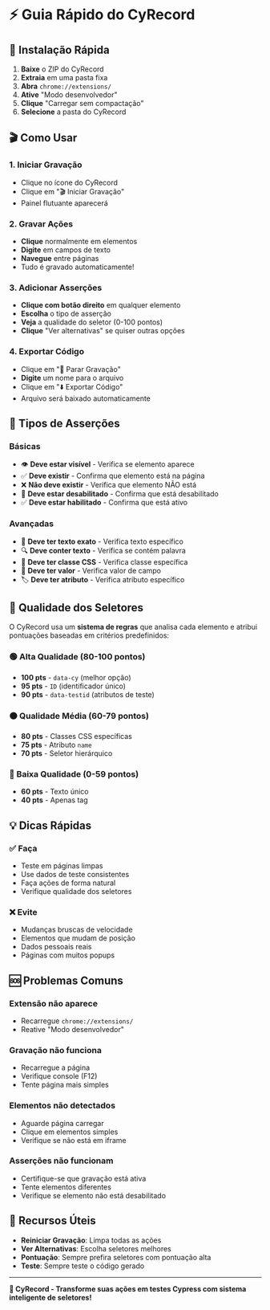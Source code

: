 # ⚡ Guia Rápido do CyRecord

## 🚀 Instalação Rápida

1. **Baixe** o ZIP do CyRecord
2. **Extraia** em uma pasta fixa
3. **Abra** `chrome://extensions/`
4. **Ative** "Modo desenvolvedor"
5. **Clique** "Carregar sem compactação"
6. **Selecione** a pasta do CyRecord

## 🎬 Como Usar

### 1. Iniciar Gravação
- Clique no ícone do CyRecord
- Clique em "🎬 Iniciar Gravação"
- Painel flutuante aparecerá

### 2. Gravar Ações
- **Clique** normalmente em elementos
- **Digite** em campos de texto
- **Navegue** entre páginas
- Tudo é gravado automaticamente!

### 3. Adicionar Asserções
- **Clique com botão direito** em qualquer elemento
- **Escolha** o tipo de asserção
- **Veja** a qualidade do seletor (0-100 pontos)
- **Clique** "Ver alternativas" se quiser outras opções

### 4. Exportar Código
- Clique em "🛑 Parar Gravação"
- **Digite** um nome para o arquivo
- Clique em "⬇️ Exportar Código"
- Arquivo será baixado automaticamente

## 🎯 Tipos de Asserções

### Básicas
- 👁️ **Deve estar visível** - Verifica se elemento aparece
- ✅ **Deve existir** - Confirma que elemento está na página
- ❌ **Não deve existir** - Verifica que elemento NÃO está
- 🚫 **Deve estar desabilitado** - Confirma que está desabilitado
- ✅ **Deve estar habilitado** - Confirma que está ativo

### Avançadas
- 📝 **Deve ter texto exato** - Verifica texto específico
- 🔍 **Deve conter texto** - Verifica se contém palavra
- 🎨 **Deve ter classe CSS** - Verifica classe específica
- 🔗 **Deve ter valor** - Verifica valor de campo
- 🏷️ **Deve ter atributo** - Verifica atributo específico

## 🎨 Qualidade dos Seletores

O CyRecord usa um **sistema de regras** que analisa cada elemento e atribui pontuações baseadas em critérios predefinidos:

### 🟢 Alta Qualidade (80-100 pontos)
- **100 pts** - `data-cy` (melhor opção)
- **95 pts** - `ID` (identificador único)
- **90 pts** - `data-testid` (atributos de teste)

### 🟠 Qualidade Média (60-79 pontos)
- **80 pts** - Classes CSS específicas
- **75 pts** - Atributo `name`
- **70 pts** - Seletor hierárquico

### 🔴 Baixa Qualidade (0-59 pontos)
- **60 pts** - Texto único
- **40 pts** - Apenas tag

## 💡 Dicas Rápidas

### ✅ Faça
- Teste em páginas limpas
- Use dados de teste consistentes
- Faça ações de forma natural
- Verifique qualidade dos seletores

### ❌ Evite
- Mudanças bruscas de velocidade
- Elementos que mudam de posição
- Dados pessoais reais
- Páginas com muitos popups

## 🆘 Problemas Comuns

### Extensão não aparece
- Recarregue `chrome://extensions/`
- Reative "Modo desenvolvedor"

### Gravação não funciona
- Recarregue a página
- Verifique console (F12)
- Tente página mais simples

### Elementos não detectados
- Aguarde página carregar
- Clique em elementos simples
- Verifique se não está em iframe

### Asserções não funcionam
- Certifique-se que gravação está ativa
- Tente elementos diferentes
- Verifique se elemento não está desabilitado

## 🔧 Recursos Úteis

- **Reiniciar Gravação**: Limpa todas as ações
- **Ver Alternativas**: Escolha seletores melhores
- **Pontuação**: Sempre prefira seletores com pontuação alta
- **Teste**: Sempre teste o código gerado

---

**🎯 CyRecord - Transforme suas ações em testes Cypress com sistema inteligente de seletores!** 